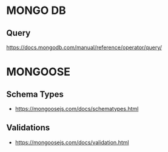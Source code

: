 # MONGO DB
## Query
https://docs.mongodb.com/manual/reference/operator/query/

# MONGOOSE
## Schema Types
 - https://mongoosejs.com/docs/schematypes.html
## Validations
 - https://mongoosejs.com/docs/validation.html
